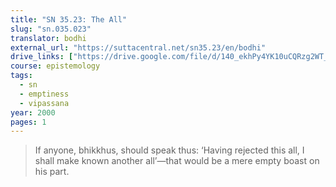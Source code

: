 ```yaml
---
title: "SN 35.23: The All"
slug: "sn.035.023"
translator: bodhi
external_url: "https://suttacentral.net/sn35.23/en/bodhi"
drive_links: ["https://drive.google.com/file/d/140_ekhPy4YK10uCQRzg2WT_Jp6tQ9J5H/view?usp=drivesdk"]
course: epistemology
tags:
  - sn
  - emptiness
  - vipassana
year: 2000
pages: 1
---
```


> If anyone, bhikkhus, should speak thus: ‘Having rejected this all, I shall make known another all’—that would be a mere empty boast on his part.
